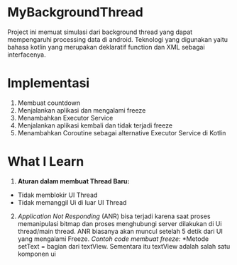 # MyBackgroundThread
Project ini memuat simulasi dari background thread yang dapat mempengaruhi processing data di android. Teknologi yang digunakan yaitu bahasa kotlin yang merupakan deklaratif function dan XML sebagai interfacenya.
# Implementasi
1. Membuat countdown
2. Menjalankan aplikasi dan mengalami freeze
3. Menambahkan Executor Service
4. Menjalankan aplikasi kembali dan tidak terjadi freeze
5. Menambahkan Coroutine sebagai alternative Executor Service di Kotlin
# What I Learn
1. **Aturan dalam membuat Thread Baru:**
* Tidak memblokir UI Thread
* Tidak memanggil Ui di luar UI Thread
2. *Application Not Responding* (ANR) bisa terjadi karena saat proses memanipulasi bitmap dan proses menghubungi server dilakukan di Ui thread/main thread. ANR biasanya akan muncul setelah 5 detik dari UI yang mengalami Freeze. *Contoh code membuat freeze:*
*Metode setText = bagian dari textView. Sementara itu textView adalah salah satu komponen ui



